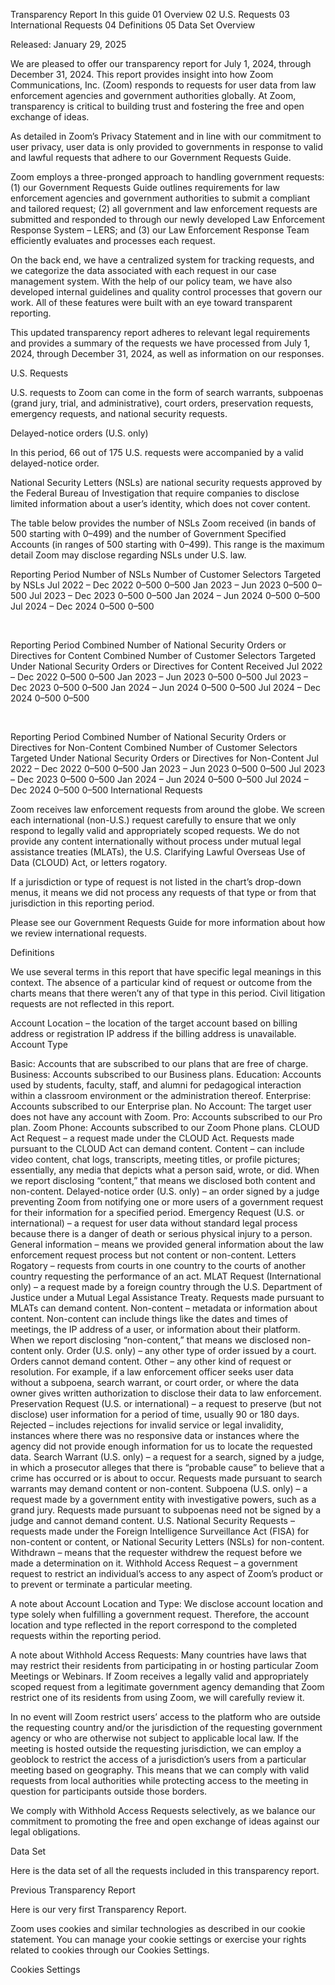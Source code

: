 Transparency Report
In this guide
01
Overview
02
U.S. Requests
03
International Requests
04
Definitions
05
Data Set
Overview

Released: January 29, 2025

We are pleased to offer our transparency report for July 1, 2024, through December 31, 2024. This report provides insight into how Zoom Communications, Inc. (Zoom) responds to requests for user data from law enforcement agencies and government authorities globally. At Zoom, transparency is critical to building trust and fostering the free and open exchange of ideas.

As detailed in Zoom’s Privacy Statement and in line with our commitment to user privacy, user data is only provided to governments in response to valid and lawful requests that adhere to our Government Requests Guide.

Zoom employs a three-pronged approach to handling government requests: (1) our Government Requests Guide outlines requirements for law enforcement agencies and government authorities to submit a compliant and tailored request; (2) all government and law enforcement requests are submitted and responded to through our newly developed Law Enforcement Response System – LERS; and (3) our Law Enforcement Response Team efficiently evaluates and processes each request.

On the back end, we have a centralized system for tracking requests, and we categorize the data associated with each request in our case management system. With the help of our policy team, we have also developed internal guidelines and quality control processes that govern our work. All of these features were built with an eye toward transparent reporting.

This updated transparency report adheres to relevant legal requirements and provides a summary of the requests we have processed from July 1, 2024, through December 31, 2024, as well as information on our responses.

U.S. Requests

U.S. requests to Zoom can come in the form of search warrants, subpoenas (grand jury, trial, and administrative), court orders, preservation requests, emergency requests, and national security requests.

Delayed-notice orders (U.S. only)

In this period, 66 out of 175 U.S. requests were accompanied by a valid delayed-notice order.

National Security Letters (NSLs) are national security requests approved by the Federal Bureau of Investigation that require companies to disclose limited information about a user’s identity, which does not cover content.

The table below provides the number of NSLs Zoom received (in bands of 500 starting with 0–499) and the number of Government Specified Accounts (in ranges of 500 starting with 0–499). This range is the maximum detail Zoom may disclose regarding NSLs under U.S. law.

Reporting Period	Number of NSLs	Number of Customer Selectors Targeted by NSLs
Jul 2022 – Dec 2022	0–500	0–500
Jan 2023 – Jun 2023	0–500	0–500
Jul 2023 – Dec 2023	0–500	0–500
Jan 2024 – Jun 2024	0–500	0–500
Jul 2024 – Dec 2024	0–500	0–500

 

Reporting Period	Combined Number of National Security Orders or Directives for Content	Combined Number of Customer Selectors Targeted Under National Security Orders or Directives for Content Received
Jul 2022 – Dec 2022	0–500	0–500
Jan 2023 – Jun 2023	0–500	0–500
Jul 2023 – Dec 2023	0–500	0–500
Jan 2024 – Jun 2024	0–500	0–500
Jul 2024 – Dec 2024	0–500	0–500

 

Reporting Period	Combined Number of National Security Orders or Directives for Non-Content	Combined Number of Customer Selectors Targeted Under National Security Orders or Directives for Non-Content
Jul 2022 – Dec 2022	0–500	0–500
Jan 2023 – Jun 2023	0–500	0–500
Jul 2023 – Dec 2023	0–500	0–500
Jan 2024 – Jun 2024	0–500	0–500
Jul 2024 – Dec 2024	0–500	0–500
International Requests

Zoom receives law enforcement requests from around the globe. We screen each international (non-U.S.) request carefully to ensure that we only respond to legally valid and appropriately scoped requests. We do not provide any content internationally without process under mutual legal assistance treaties (MLATs), the U.S. Clarifying Lawful Overseas Use of Data (CLOUD) Act, or letters rogatory.

If a jurisdiction or type of request is not listed in the chart’s drop-down menus, it means we did not process any requests of that type or from that jurisdiction in this reporting period.

Please see our Government Requests Guide for more information about how we review international requests.

Definitions

We use several terms in this report that have specific legal meanings in this context. The absence of a particular kind of request or outcome from the charts means that there weren’t any of that type in this period. Civil litigation requests are not reflected in this report.

Account Location – the location of the target account based on billing address or registration IP address if the billing address is unavailable.
Account Type

Basic: Accounts that are subscribed to our plans that are free of charge.
Business: Accounts subscribed to our Business plans.
Education: Accounts used by students, faculty, staff, and alumni for pedagogical interaction within a classroom environment or the administration thereof.
Enterprise: Accounts subscribed to our Enterprise plan.
No Account: The target user does not have any account with Zoom.
Pro: Accounts subscribed to our Pro plan.
Zoom Phone: Accounts subscribed to our Zoom Phone plans.
CLOUD Act Request – a request made under the CLOUD Act. Requests made pursuant to the CLOUD Act can demand content.
Content – can include video content, chat logs, transcripts, meeting titles, or profile pictures; essentially, any media that depicts what a person said, wrote, or did. When we report disclosing “content,” that means we disclosed both content and non-content.
Delayed-notice order (U.S. only) – an order signed by a judge preventing Zoom from notifying one or more users of a government request for their information for a specified period.
Emergency Request (U.S. or international) – a request for user data without standard legal process because there is a danger of death or serious physical injury to a person.
General information – means we provided general information about the law enforcement request process but not content or non-content.
Letters Rogatory – requests from courts in one country to the courts of another country requesting the performance of an act.
MLAT Request (International only) – a request made by a foreign country through the U.S. Department of Justice under a Mutual Legal Assistance Treaty. Requests made pursuant to MLATs can demand content.
Non-content – metadata or information about content. Non-content can include things like the dates and times of meetings, the IP address of a user, or information about their platform. When we report disclosing “non-content,” that means we disclosed non-content only.
Order (U.S. only) – any other type of order issued by a court. Orders cannot demand content.
Other – any other kind of request or resolution. For example, if a law enforcement officer seeks user data without a subpoena, search warrant, or court order, or where the data owner gives written authorization to disclose their data to law enforcement.
Preservation Request (U.S. or international) – a request to preserve (but not disclose) user information for a period of time, usually 90 or 180 days.
Rejected – includes rejections for invalid service or legal invalidity, instances where there was no responsive data or instances where the agency did not provide enough information for us to locate the requested data.
Search Warrant (U.S. only) – a request for a search, signed by a judge, in which a prosecutor alleges that there is “probable cause” to believe that a crime has occurred or is about to occur. Requests made pursuant to search warrants may demand content or non-content.
Subpoena (U.S. only) – a request made by a government entity with investigative powers, such as a grand jury. Requests made pursuant to subpoenas need not be signed by a judge and cannot demand content.
U.S. National Security Requests – requests made under the Foreign Intelligence Surveillance Act (FISA) for non-content or content, or National Security Letters (NSLs) for non-content.
Withdrawn – means that the requester withdrew the request before we made a determination on it.
Withhold Access Request – a government request to restrict an individual’s access to any aspect of Zoom’s product or to prevent or terminate a particular meeting.

A note about Account Location and Type: We disclose account location and type solely when fulfilling a government request. Therefore, the account location and type reflected in the report correspond to the completed requests within the reporting period.

A note about Withhold Access Requests: Many countries have laws that may restrict their residents from participating in or hosting particular Zoom Meetings or Webinars. If Zoom receives a legally valid and appropriately scoped request from a legitimate government agency demanding that Zoom restrict one of its residents from using Zoom, we will carefully review it.

In no event will Zoom restrict users’ access to the platform who are outside the requesting country and/or the jurisdiction of the requesting government agency or who are otherwise not subject to applicable local law. If the meeting is hosted outside the requesting jurisdiction, we can employ a geoblock to restrict the access of a jurisdiction’s users from a particular meeting based on geography. This means that we can comply with valid requests from local authorities while protecting access to the meeting in question for participants outside those borders.

We comply with Withhold Access Requests selectively, as we balance our commitment to promoting the free and open exchange of ideas against our legal obligations.

Data Set

Here is the data set of all the requests included in this transparency report.

Previous Transparency Report

Here is our very first Transparency Report.

Zoom uses cookies and similar technologies as described in our cookie statement. You can manage your cookie settings or exercise your rights related to cookies through our Cookies Settings.

Cookies Settings